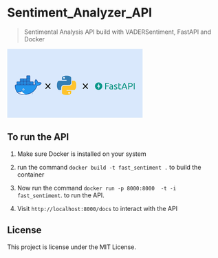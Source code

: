 # Sentiment_Analyzer_API

> Sentimental Analysis API build with VADERSentiment, FastAPI and Docker 

![Sentiment_Analyzer_API](https://github.com/Venedah/Sentiment_Analyzer_API/blob/main/FAST.png)

## To run the API 

1. Make sure Docker is installed on your system

2. run the command `docker build -t fast_sentiment .` to build the container 

3. Now run the command `docker run -p 8000:8000  -t -i  fast_sentiment`. to run the API.

4. Visit `http://localhost:8000/docs` to interact with the API



## License

This project is license under the MIT License.
